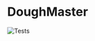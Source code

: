 # DoughMaster

![Tests](https://github.com/TommoTinkers/DoughMaster/actions/workflows/dotnet-desktop.yml/badge.svg)